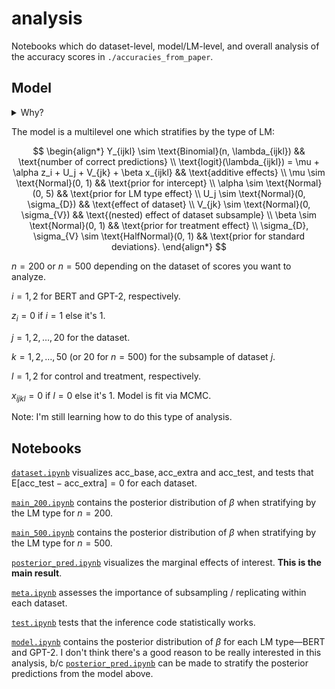 # analysis

Notebooks which do dataset-level, model/LM-level, and overall analysis of the accuracy
scores in `./accuracies_from_paper`.


## Model

<details>
<summary>Why?</summary>

The model is fancy-looking and fancily-estimated, according to the Overton window of
data analysis. Here is justification for fanciness.

Reporting means is not enough, especially when studying few-shot learning. The two long
figures in [`main_200.ipynb`](../analysis/main_200.ipynb) and
[`main_500.ipynb`](./main_500.ipynb) demonstrate that there is considerable variance,
despite pairing the accuracy estimators. (One source of variance is intentionally
introduced: the subsamples/splits. The other source of variance is inherent: the added
linear layer to perform classification is initialized with random weights.) While these
visualizations tell us about how raw accuracy differences vary, they do not tell us how
the mean accuracy difference varies. We seek a neat answer to the core question: on our
benchmark of 25 classification tasks, how much does the average performance differ
between two modeling techniques, and how much does this average difference vary?

One way to communicate the variance is to estimate the standard error of the mean
difference across classification tasks. But the standard error statistic can be
difficult to interpret ([Morey et al.,
2016](https://pubmed.ncbi.nlm.nih.gov/26450628/)). Furthermore, its computation is not
completely trivial due to the data's hierarchical dependency structure: each triple,
($\text{acc}\_\text{extra}, \text{acc}\_\text{test}, \text{acc}\_\text{base}$), is drawn
from (`train`, `test`), which is itself drawn from the given classification dataset.

This analysis does not aim to estimate standard errors. Instead, posterior distributions
will be estimated by fitting a hierarchical model, specified below.

</details>

The model is a multilevel one which stratifies by the type of LM:

$$
\begin{align*}
Y_{ijkl} \sim \text{Binomial}(n, \lambda_{ijkl}) && \text{number of correct predictions} \\
\text{logit}(\lambda_{ijkl}) = \mu + \alpha z_i + U_j + V_{jk} + \beta x_{ijkl} && \text{additive effects} \\
\mu \sim \text{Normal}(0, 1) && \text{prior for intercept} \\
\alpha \sim \text{Normal}(0, 5) && \text{prior for LM type effect} \\
U_j \sim \text{Normal}(0, \sigma_{D}) && \text{effect of dataset} \\
V_{jk} \sim \text{Normal}(0, \sigma_{V}) && \text{(nested) effect of dataset subsample} \\
\beta \sim \text{Normal}(0, 1) && \text{prior for treatment effect} \\
\sigma_{D}, \sigma_{V} \sim \text{HalfNormal}(0, 1) && \text{prior for standard deviations}.
\end{align*}
$$

$n = 200$ or $n = 500$ depending on the dataset of scores you want to analyze.

$i = 1, 2$ for BERT and GPT-2, respectively.

$z_i = 0$ if $i = 1$ else it's $1$.

$j = 1, 2, \dots, 20$ for the dataset.

$k = 1, 2, \dots, 50$ (or $20$ for $n = 500$) for the subsample of dataset $j$.

$l = 1, 2$ for control and treatment, respectively.

$x_{ijkl} = 0$ if $l = 0$ else it's $1$. Model is fit via MCMC.

Note: I'm still learning how to do this type of analysis.


## Notebooks

[`dataset.ipynb`](./dataset.ipynb) visualizes $\text{acc}\_\text{base},
\text{acc}\_\text{extra}$ and $\text{acc}\_\text{test}$, and tests that
$\text{E}[\text{acc}\_\text{test} - \text{acc}\_\text{extra}] = 0$ for each dataset.

[`main_200.ipynb`](./main_200.ipynb) contains the posterior distribution of $\beta$ when
stratifying by the LM type for $n = 200$.

[`main_500.ipynb`](./main_500.ipynb) contains the posterior distribution of $\beta$ when
stratifying by the LM type for $n = 500$.

[`posterior_pred.ipynb`](./posterior_pred.ipynb) visualizes the marginal effects of
interest. **This is the main result**.

[`meta.ipynb`](./meta.ipynb) assesses the importance of subsampling / replicating within
each dataset.

[`test.ipynb`](./test.ipynb) tests that the inference code statistically works.

[`model.ipynb`](./model.ipynb) contains the posterior distribution of $\beta$ for each
LM type—BERT and GPT-2. I don't think there's a good reason to be really interested in
this analysis, b/c [`posterior_pred.ipynb`](./posterior_pred.ipynb) can be made to
stratify the posterior predictions from the model above.
